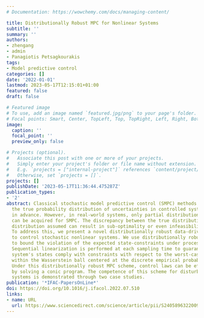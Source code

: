 ```yaml
---
# Documentation: https://wowchemy.com/docs/managing-content/

title: Distributionally Robust MPC for Nonlinear Systems
subtitle: ''
summary: ''
authors:
- zhengang
- admin
- Panagiotis Petsagkourakis
tags:
- Model predictive control
categories: []
date: '2022-01-01'
lastmod: 2023-05-17T12:15:01+01:00
featured: false
draft: false

# Featured image
# To use, add an image named `featured.jpg/png` to your page's folder.
# Focal points: Smart, Center, TopLeft, Top, TopRight, Left, Right, BottomLeft, Bottom, BottomRight.
image:
  caption: ''
  focal_point: ''
  preview_only: false

# Projects (optional).
#   Associate this post with one or more of your projects.
#   Simply enter your project's folder or file name without extension.
#   E.g. `projects = ["internal-project"]` references `content/project/deep-learning/index.md`.
#   Otherwise, set `projects = []`.
projects: []
publishDate: '2023-05-17T11:36:44.475287Z'
publication_types:
- '2'
abstract: Classical stochastic model predictive control (SMPC) methods assume that
  the true probability distribution of uncertainties in controlled systems is provided
  in advance. However, in real-world systems, only partial distribution information
  can be acquired for SMPC. The discrepancy between the true distribution and the
  distribution assumed can result in sub-optimality or even infeasibility of the system.
  To address this, we present a novel distributionally robust data-driven MPC scheme
  to control stochastic nonlinear systems. We use distributionally robust constraints
  to bound the violation of the expected state-constraints under process disturbance.
  Sequential linearization is performed at each sampling time to guarantee that the
  system's states comply with constraints with respect to the worst-case distribution
  within the Wasserstein ball centered at the discrete empirical probability distribution.
  Under this distributionally robust MPC scheme, control laws can be efficiently derived
  by solving a conic program. The competence of this scheme for disturbed nonlinear
  systems is demonstrated through two case studies.
publication: '*IFAC-PapersOnLine*'
doi: https://doi.org/10.1016/j.ifacol.2022.07.510
links:
- name: URL
  url: https://www.sciencedirect.com/science/article/pii/S2405896322009168
---
```

